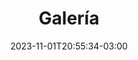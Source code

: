 ---
title: Galería
date: 2023-11-01T20:55:34-03:00
draft: false
menu: main
weight: 30
modal:
    id: Galería
robots: index, follow
type: gallery
---